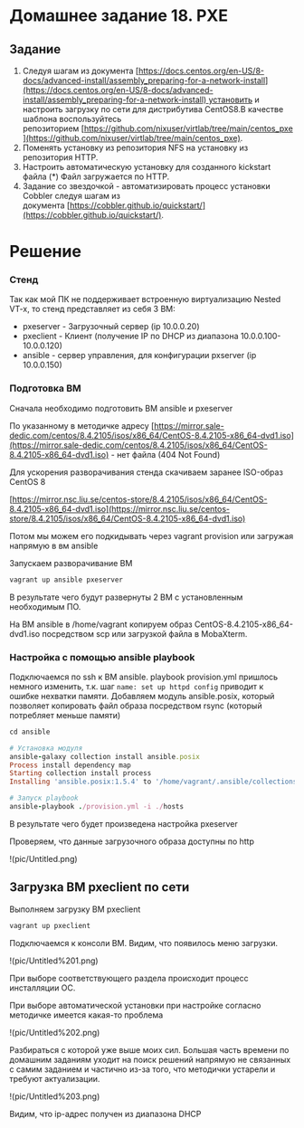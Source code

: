 # Домашнее задание 18. PXE

## Задание

1. Следуя шагам из документа [https://docs.centos.org/en-US/8-docs/advanced-install/assembly_preparing-for-a-network-install](https://docs.centos.org/en-US/8-docs/advanced-install/assembly_preparing-for-a-network-install) установить и настроить загрузку по сети для дистрибутива CentOS8.В качестве шаблона воспользуйтесь репозиторием [https://github.com/nixuser/virtlab/tree/main/centos_pxe](https://github.com/nixuser/virtlab/tree/main/centos_pxe).
2. Поменять установку из репозитория NFS на установку из репозитория HTTP.
3. Настроить автоматическую установку для созданного kickstart файла (*) Файл загружается по HTTP.
4. Задание со звездочкой - автоматизировать процесс установки Cobbler cледуя шагам из документа [https://cobbler.github.io/quickstart/](https://cobbler.github.io/quickstart/).

# Решение

### Стенд

Так как мой ПК не поддерживает встроенную виртуализацию Nested VT-x, то стенд представляет из себя 3 ВМ:

- pxeserver - Загрузочный сервер (ip 10.0.0.20)
- pxeclient - Клиент (получение IP по DHCP из диапазона 10.0.0.100-10.0.0.120)
- ansible - сервер управления, для конфигурации pxserver (ip 10.0.0.150)

### Подготовка ВМ

Сначала необходимо подготовить ВМ ansible и pxeserver

По указанному в методичке адресу [https://mirror.sale-dedic.com/centos/8.4.2105/isos/x86_64/CentOS-8.4.2105-x86_64-dvd1.iso](https://mirror.sale-dedic.com/centos/8.4.2105/isos/x86_64/CentOS-8.4.2105-x86_64-dvd1.iso) - нет файла (404 Not Found)

Для ускорения разворачивания стенда скачиваем заранее ISO-образ CentOS 8

[https://mirror.nsc.liu.se/centos-store/8.4.2105/isos/x86_64/CentOS-8.4.2105-x86_64-dvd1.iso](https://mirror.nsc.liu.se/centos-store/8.4.2105/isos/x86_64/CentOS-8.4.2105-x86_64-dvd1.iso)

Потом мы можем его подкидывать через vagrant provision или загружая напрямую в вм ansible

Запускаем разворачивание ВМ

```ruby
vagrant up ansible pxeserver
```

В результате чего будут развернуты 2 ВМ с установленным необходимым ПО.

На ВМ ansible в /home/vagrant копируем образ CentOS-8.4.2105-x86_64-dvd1.iso посредством scp или загрузкой файла в MobaXterm.

### Настройка с помощью ansible playbook

Подключаемся по ssh к ВМ ansible.
playbook provision.yml пришлось немного изменить, т.к. шаг `name: set up httpd config` приводит к ошибке нехватки памяти.
Добавляем модуль ansible.posix, который позволяет копировать файл образа посредством rsync (который потребляет меньше памяти)

```ruby
cd ansible

# Установка модуля
ansible-galaxy collection install ansible.posix
Process install dependency map
Starting collection install process
Installing 'ansible.posix:1.5.4' to '/home/vagrant/.ansible/collections/ansible_collections/ansible/posix'

# Запуск playbook
ansible-playbook ./provision.yml -i ./hosts
```

В результате чего будет произведена настройка pxeserver

Проверяем, что данные загрузочного образа доступны по http

!(pic/Untitled.png)

## Загрузка ВМ pxeclient по сети

Выполняем загрузку ВМ pxeclient

```ruby
vagrant up pxeclient
```

Подключаемся к консоли ВМ. Видим, что появилось меню загрузки.

!(pic/Untitled%201.png)

При выборе соответствующего раздела происходит процесс инсталляции ОС.

При выборе автоматической установки при настройке согласно методичке имеется какая-то проблема

!(pic/Untitled%202.png)

Разбираться с которой уже выше моих сил. Большая часть времени по домашним заданиям уходит на поиск решений напрямую не связанных с самим заданием и частично из-за того, что методички устарели и требуют актуализации.

!(pic/Untitled%203.png)

Видим, что ip-адрес получен из диапазона DHCP
